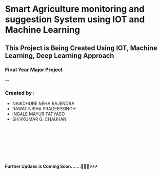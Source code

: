 # Smart Agriculture monitoring and suggestion System using IOT and Machine Learning

## This Project is Being Created Using IOT, Machine Learning, Deep Learning Approach
### Final Year Major Project

--
<h3>Created by :</h3>
<ul>
    <li>NAIKDHURE NEHA RAJENDRA</li>
    <li>RAWAT NISHA PRADEEPSINGH</li>
    <li>INGALE MAYUR TATYASO</li>
    <li>SHIVKUMAR G. CHAUHAN</li>
</ul>
<br/>
<br/>
<br/>
<br/>
<br/>
<br/>
<h4>
Further Updaes is Coming Soon.......🚀🚀🚀⚡⚡⚡
</h4>

